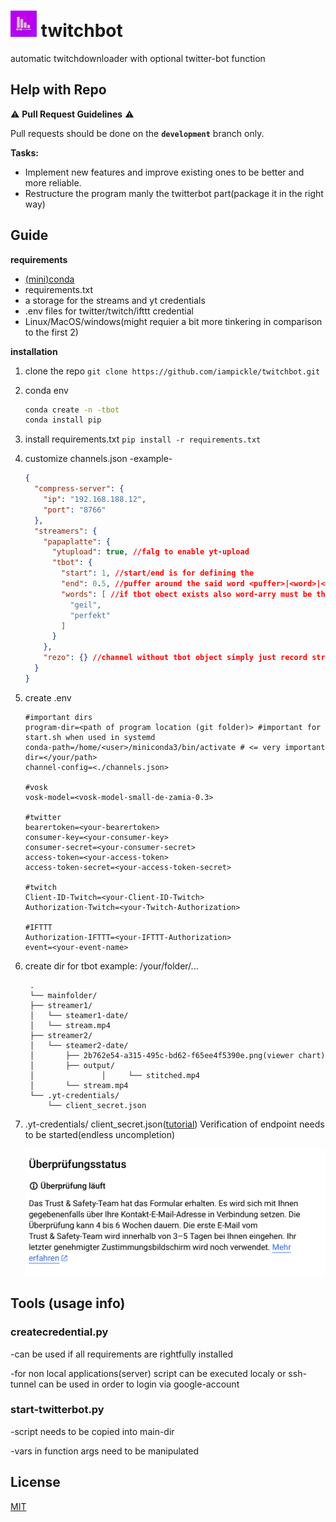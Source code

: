 # ![](assets/20230815_003809_logo.png) twitchbot

automatic twitchdownloader with optional twitter-bot function

## Help with Repo

⚠️ ****Pull Request Guidelines**** ⚠️

Pull requests should be done on the **`development`** branch only.


****Tasks:****

* Implement new features and improve existing ones to be better and more reliable.
* Restructure the program manly the twitterbot part(package it in the right way)

## Guide

**requirements**

- [(mini)conda](https://docs.conda.io/en/latest/miniconda.html)
- requirements.txt
- a storage for the streams and yt credentials
- .env files for twitter/twitch/ifttt credential
- Linux/MacOS/windows(might requier a bit more tinkering in comparison to the first 2)

**installation**

1. clone the repo
   `git clone https://github.com/iampickle/twitchbot.git`
2. conda env

   ```bash
   conda create -n -tbot
   conda install pip
   ```
3. install requirements.txt
   `pip install -r requirements.txt`
4. customize channels.json
   -example-

   ```json
   {
     "compress-server": {
       "ip": "192.168.188.12",
       "port": "8766"
     },
     "streamers": {
       "papaplatte": {
         "ytupload": true, //falg to enable yt-upload
         "tbot": {
           "start": 1, //start/end is for defining the 
           "end": 0.5, //puffer around the said word <puffer>|<word>|<puffer>
           "words": [ //if tbot obect exists also word-arry must be there
             "geil",
             "perfekt"
           ]
         }
       },
       "rezo": {} //channel without tbot object simply just record streams
     }
   }
   ```
5. create .env

   ```env
   #important dirs
   program-dir=<path of program location (git folder)> #important for start.sh when used in systemd
   conda-path=/home/<user>/miniconda3/bin/activate # <= very important
   dir=</your/path>
   channel-config=<./channels.json>

   #vosk
   vosk-model=<vosk-model-small-de-zamia-0.3>

   #twitter
   bearertoken=<your-bearertoken>
   consumer-key=<your-consumer-key>
   consumer-secret=<your-consumer-secret>
   access-token=<your-access-token>
   access-token-secret=<your-access-token-secret>

   #twitch
   Client-ID-Twitch=<your-Client-ID-Twitch>
   Authorization-Twitch=<your-Twitch-Authorization>

   #IFTTT
   Authorization-IFTTT=<your-IFTTT-Authorization>
   event=<your-event-name>
   ```
6. create dir for tbot
   example: /your/folder/...

   ```tree
    .
    └── mainfolder/ 
   	├── streamer1/ 
   	│ 	└── steamer1-date/ 
   	│ 	└── stream.mp4 
   	├── streamer2/
   	│	└── steamer2-date/ 
   	│		├── 2b762e54-a315-495c-bd62-f65ee4f5390e.png(viewer chart) 
   	│		├── output/
   	│               │     └── stitched.mp4 
   	│ 		└── stream.mp4 
   	└── .yt-credentials/ 
   		└── client_secret.json
   ```
7. .yt-credentials/
   client_secret.json([tutorial](https://developers.google.com/youtube/v3/guides/authentication?hl=de))
   Verification of endpoint needs to be started(endless uncompletion)

   ![](assets/20230815_003354_TKsc7DA.png)

## Tools (usage info)

### createcredential.py

-can be used if all requirements are rightfully installed

-for non local applications(server) script can be executed localy or ssh-tunnel can be used in order to login via google-account

### start-twitterbot.py

-script needs to be copied into main-dir

-vars in function args need to be manipulated

## License

[MIT](https://choosealicense.com/licenses/mit/)
